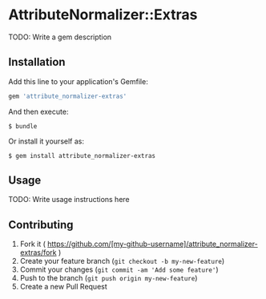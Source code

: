 # AttributeNormalizer::Extras

TODO: Write a gem description

## Installation

Add this line to your application's Gemfile:

```ruby
gem 'attribute_normalizer-extras'
```

And then execute:

    $ bundle

Or install it yourself as:

    $ gem install attribute_normalizer-extras

## Usage

TODO: Write usage instructions here

## Contributing

1. Fork it ( https://github.com/[my-github-username]/attribute_normalizer-extras/fork )
2. Create your feature branch (`git checkout -b my-new-feature`)
3. Commit your changes (`git commit -am 'Add some feature'`)
4. Push to the branch (`git push origin my-new-feature`)
5. Create a new Pull Request
